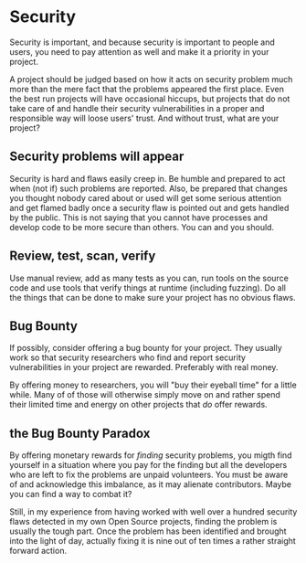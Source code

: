 # Security

Security is important, and because security is important to people and users,
you need to pay attention as well and make it a priority in your project.

A project should be judged based on how it acts on security problem much more
than the mere fact that the problems appeared the first place. Even the best
run projects will have occasional hiccups, but projects that do not take care
of and handle their security vulnerabilities in a proper and responsible way
will loose users' trust. And without trust, what are your project?

## Security problems will appear

Security is hard and flaws easily creep in. Be humble and prepared to act when
(not if) such problems are reported. Also, be prepared that changes you
thought nobody cared about or used will get some serious attention and get
flamed badly once a security flaw is pointed out and gets handled by the
public. This is not saying that you cannot have processes and develop code to
be more secure than others. You can and you should.

## Review, test, scan, verify

Use manual review, add as many tests as you can, run tools on the source code
and use tools that verify things at runtime (including fuzzing). Do all the
things that can be done to make sure your project has no obvious flaws.

## Bug Bounty

If possibly, consider offering a bug bounty for your project. They usually
work so that security researchers who find and report security vulnerabilities
in your project are rewarded. Preferably with real money.

By offering money to researchers, you will "buy their eyeball time" for a
little while. Many of of those will otherwise simply move on and rather spend
their limited time and energy on other projects that *do* offer rewards.

## the Bug Bounty Paradox

By offering monetary rewards for *finding* security problems, you migth find
yourself in a situation where you pay for the finding but all the developers
who are left to fix the problems are unpaid volunteers. You must be aware of
and acknowledge this imbalance, as it may alienate contributors. Maybe you can
find a way to combat it?

Still, in my experience from having worked with well over a hundred security
flaws detected in my own Open Source projects, finding the problem is usually
the tough part. Once the problem has been identified and brought into the
light of day, actually fixing it is nine out of ten times a rather straight
forward action.
